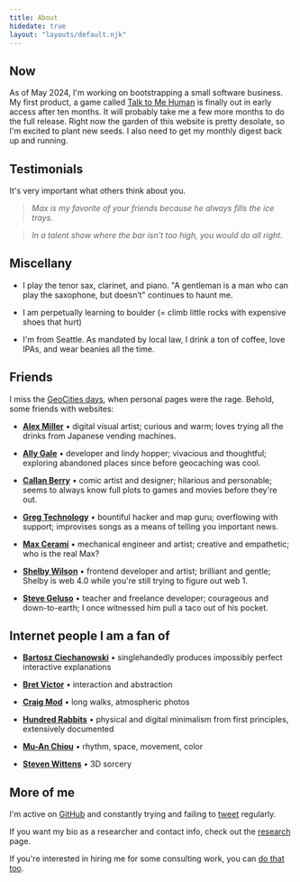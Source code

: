 ```yaml
---
title: About
hidedate: true
layout: "layouts/default.njk"
---
```


## Now

As of May 2024, I'm working on bootstrapping a small software business.
My first product, a game called [Talk to Me Human](https://talktomehuman.com/) is finally out in early access after ten months. It will probably take me a few more months to do the full release.
Right now the garden of this website is pretty desolate, so I'm excited to plant new seeds.
I also need to get my monthly digest back up and running.

## Testimonials

It's very important what others think about you.

> _Max is my favorite of your friends because he always fills the ice trays._

> _In a talent show where the bar isn't too high, you would do all right._

<!-- > _You fact-checking spider! You rollerblading vampire!_ -->

## Miscellany

- I play the tenor sax, clarinet, and piano. "A gentleman is a man who can play the saxophone, but doesn’t" continues to haunt me.

- I am perpetually learning to boulder (= climb little rocks with expensive shoes that hurt)

- I'm from Seattle. As mandated by local law, I drink a ton of coffee, love IPAs,
  and wear beanies all the time.

## Friends

I miss the [GeoCities days](http://www.hypnospace.net/), when personal pages were the rage. Behold, some friends with websites:

- [**Alex Miller**](https://alex.miller.garden/) • digital visual artist; curious and warm; loves trying all the drinks from Japanese vending machines.

- [**Ally Gale**](https://allygale.online/) • developer and lindy hopper; vivacious and thoughtful; exploring abandoned places since before geocaching was cool.

- [**Callan Berry**](https://mumblecity.com/) • comic artist and designer; hilarious and personable; seems to always know full plots to games and movies before they're out.

- [**Greg Technology**](https://greg.technology/) • bountiful hacker and map guru; overflowing with support; improvises songs as a means of telling you important news.

<!-- Cooper's website is gone :-( Leaving here for now in memoriam. -->
<!--
- [**Cooper Smith**](https://schmidlak.com/) • pixel artist, drummer, retro game
  enthusiast, and policy analyst; meticulous and sincere; the best candidate for our
  band name was "Urban Toast."
-->

- [**Max Cerami**](https://maxcerami.wordpress.com/) • mechanical engineer and artist; creative and empathetic; who is the real Max?

- [**Shelby Wilson**](https://shelby.cool/) • frontend developer and artist; brilliant and gentle; Shelby is web 4.0 while you're still trying to figure out web 1.

- [**Steve Geluso**](http://5tephen.com/) • teacher and freelance developer; courageous
  and down-to-earth; I once witnessed him pull a taco out of his pocket.

## Internet people I am a fan of

- [**Bartosz Ciechanowski**](https://ciechanow.ski/) • singlehandedly produces impossibly perfect interactive explanations

- [**Bret Victor**](https://worrydream.com/Home2011/) • interaction and abstraction

- [**Craig Mod**](https://craigmod.com/) • long walks, atmospheric photos

- [**Hundred Rabbits**](https://100r.co/site/home.html) • physical and digital minimalism from first principles, extensively documented

- [**Mu-An Chiou**](http://muan.co/) • rhythm, space, movement, color

- [**Steven Wittens**](http://acko.net/) • 3D sorcery

## More of me

I'm active on [GitHub](https://github.com/mbforbes) and constantly trying and failing to
[tweet](https://twitter.com/maxforbes) regularly.

If you want my bio as a researcher and contact info, check out the [research](/research) page.

If you're interested in hiring me for some consulting work, you can [do that too](/hire/).
